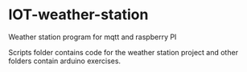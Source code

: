 # IOT-weather-station
Weather station program for mqtt and raspberry PI

Scripts folder contains code for the weather station project and other folders contain arduino exercises.
